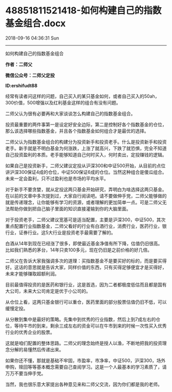 # 48851811521418-如何构建自己的指数基金组合.docx

2018-09-16 04:36:31 Sun

----

如何构建自己的指数基金组合

__作者：二师父__

__微信公众号：二师父定投__

__ID:ershifudt88__

经常有读者问这样的问题，自己买入的某只基金如何，或者自己买入的50ah，300价值，500增强以及红利基金这样的组合有没有问题。

二师父认为很有必要再和大家谈谈怎么构建自己的指数基金组合。

投资最重要的两件事第一是设定好安全边际，第二是控制好各个指数基金的仓位，那么该选择哪些指数基金，并且各个指数基金如何组合才是最优的选择。

二师父认为指数基金组合的构建分为投资新手和投资老手。什么是投资新手和投资老手。新手就是不明白基金为何涨跌，上涨了就高兴，下跌了就恐惧，完全不知道自己投资盈利的本质。老手能够知道自己何时买入，何时卖出，定投赚钱的逻辑。

如果自己是投资新手，二师父建议定投从沪深300和中证500开始，从目前的点位讲沪深300保证4成的仓位，中证500保证6成的仓位。当然这种组合是傻瓜组合。未来一定会盈利，只不过盈利也是市场的平均水平。

对于新手不要贪婪，就从定投这两只基金开始研究，弄明白为啥选择这两只基金。在以前的文章中多次提到过，大家自行阅读吧。请不要做伸手党，二师父能够做的就是传递理念，让你能够有学习的资源，或者理解的更加简单一点。可是二师父无法帮助你做到把自己脑子里面的知识直接灌输到你的大脑里面。

对于投资老手，二师父建议宽基可是适当配置，主要是沪深300，中证500，其次重点配置行业指数基金，二师父看好的行业有白酒行业，消费行业，医药行业，银行业，证券行业。这5大行业是投资老手最需要了解的。

白酒从14年到现在已经涨了很多，即使最近基金净值有所下降，估值仍旧很高。比如我们熟悉的茅台，14年只卖100多元，现在仍旧是之前价格的好几倍。

二师父在告诉大家我强调多次的道理：买指数基金不是要买好的标的，而是要买得好。这话的意思就是告诉大家，同样价值的东西，只有买得足够便宜才是买得好，未来才能够赚取超额利润。

目前最值得投资的是医药和银行业，这是首选，因为二者都极度低估而且都是国有大公司，未来大公司肯定是优于小公司的。

从仓位上看，这两只基金银行可以重仓，医药里面的部分股票估值仍旧不低，可以缓慢定投。

从分散到集中是最好的策略。先集中到优秀的行业指数，然后上到7成左右的仓位，等待牛市的到来，剩余三成左右的资金可以在牛市到来的时候一次性买入优秀行业的优秀企业的股票。

这就是咱们配置的整体思路。二师父的理念始终是授人以渔，不断地把我的投资理念分解的易懂然后传递出来。

如果你还不懂，那就是基础不牢固，市盈率，市净率，中证500，沪深300，场外申购，赎回等等基本概念需要自己查阅学习。这是一个人最基本的学习素质了，请万万不要当伸手党。

当然，我也很乐意大家提出各种意见来和二师父交流，因为你们都是我的老师。

